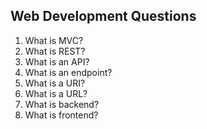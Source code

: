 ## Web Development Questions

1. What is MVC?
2. What is REST?
3. What is an API?
4. What is an endpoint?
5. What is a URI?
6. What is a URL?
7. What is backend?
8. What is frontend?